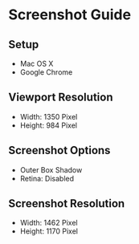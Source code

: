 # Screenshot Guide

## Setup
* Mac OS X
* Google Chrome

## Viewport Resolution
* Width: 1350 Pixel
* Height: 984 Pixel

## Screenshot Options
* Outer Box Shadow
* Retina: Disabled

## Screenshot Resolution
* Width: 1462 Pixel
* Height: 1170 Pixel